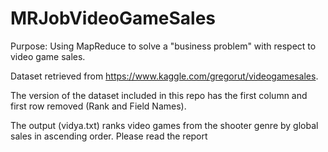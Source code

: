 # MRJobVideoGameSales
Purpose: Using MapReduce to solve a "business problem" with respect to video game sales.

Dataset retrieved from https://www.kaggle.com/gregorut/videogamesales. 

The version of the dataset included in this repo has the first column and first row removed (Rank and Field Names).

The output (vidya.txt) ranks video games from the shooter genre by global sales in ascending order.
Please read the report 
